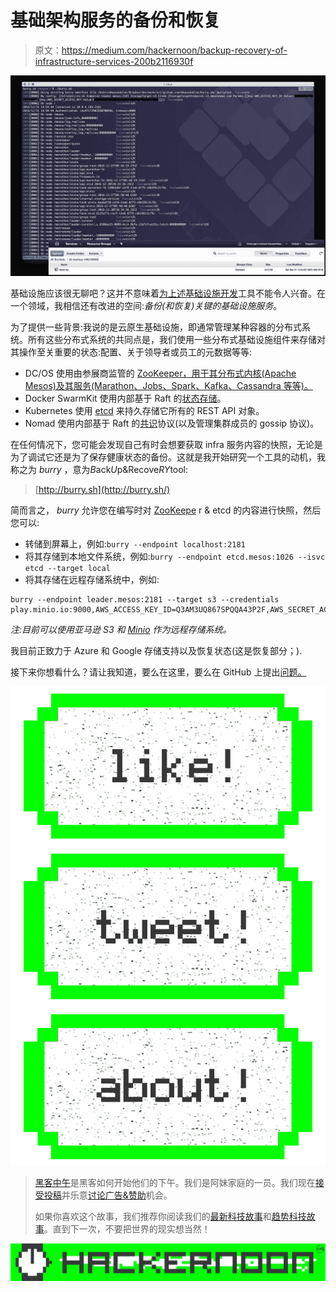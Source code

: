 # 基础架构服务的备份和恢复

> 原文：<https://medium.com/hackernoon/backup-recovery-of-infrastructure-services-200b2116930f>

![](img/117bf47b44b2354b4f80aedc3b22925f.png)

基础设施应该很无聊吧？这并不意味着[为上述基础设施开发](https://hackernoon.com/tagged/developing)工具不能令人兴奋。在一个领域，我相信还有改进的空间:*备份(和恢复)关键的基础设施服务*。

为了提供一些背景:我说的是云原生基础设施，即通常管理某种容器的分布式系统。所有这些分布式系统的共同点是，我们使用一些分布式基础设施组件来存储对其操作至关重要的状态:配置、关于领导者或员工的元数据等等:

*   DC/OS 使用由参展商监管的 [ZooKeeper，用于其分布式内核(Apache Mesos)及其服务(Marathon、Jobs、Spark、Kafka、Cassandra 等等)。](https://dcos.io/docs/1.8/administration/faq/#q-does-dc-os-install-zookeeper-or-can-i-use-my-own-zookeeper-quorum-)
*   Docker SwarmKit 使用内部基于 Raft 的[状态存储](https://github.com/docker/swarmkit/tree/master/manager/state)。
*   Kubernetes 使用 [etcd](http://kubernetes.io/docs/admin/etcd/) 来持久存储它所有的 REST API 对象。
*   Nomad 使用内部基于 Raft 的[共识](https://www.nomadproject.io/docs/internals/consensus.html)协议(以及管理集群成员的 gossip 协议)。

在任何情况下，您可能会发现自己有时会想要获取 infra 服务内容的快照，无论是为了调试它还是为了保存健康状态的备份。这就是我开始研究一个工具的动机，我称之为 *burry* ，意为*B*ack*U*p&Recove*RY*tool:

> [http://burry.sh](http://burry.sh/)

简而言之， *burry* 允许您在编写时对 [ZooKeepe](https://hackernoon.com/tagged/zookeeper) r & etcd 的内容进行快照，然后您可以:

*   转储到屏幕上，例如:`burry --endpoint localhost:2181`
*   将其存储到本地文件系统，例如:`burry --endpoint etcd.mesos:1026 --isvc etcd --target local`
*   将其存储在远程存储系统中，例如:

```
burry --endpoint leader.mesos:2181 --target s3 --credentials play.minio.io:9000,AWS_ACCESS_KEY_ID=Q3AM3UQ867SPQQA43P2F,AWS_SECRET_ACCESS_KEY=zuf+tfteSlswRu7BJ86wekitnifILbZam1KYY3TG
```

*注:目前可以使用亚马逊 S3 和* [*Minio*](https://www.minio.io/) *作为远程存储系统。*

我目前正致力于 Azure 和 Google 存储支持以及恢复状态(这是恢复部分；).

接下来你想看什么？请让我知道，要么在这里，要么在 GitHub 上提出[问题。](https://github.com/mhausenblas/burry.sh/issues)

[![](img/50ef4044ecd4e250b5d50f368b775d38.png)](http://bit.ly/HackernoonFB)[![](img/979d9a46439d5aebbdcdca574e21dc81.png)](https://goo.gl/k7XYbx)[![](img/2930ba6bd2c12218fdbbf7e02c8746ff.png)](https://goo.gl/4ofytp)

> [黑客中午](http://bit.ly/Hackernoon)是黑客如何开始他们的下午。我们是阿妹家庭的一员。我们现在[接受投稿](http://bit.ly/hackernoonsubmission)并乐意[讨论广告&赞助](mailto:partners@amipublications.com)机会。
> 
> 如果你喜欢这个故事，我们推荐你阅读我们的[最新科技故事](http://bit.ly/hackernoonlatestt)和[趋势科技故事](https://hackernoon.com/trending)。直到下一次，不要把世界的现实想当然！

![](img/be0ca55ba73a573dce11effb2ee80d56.png)